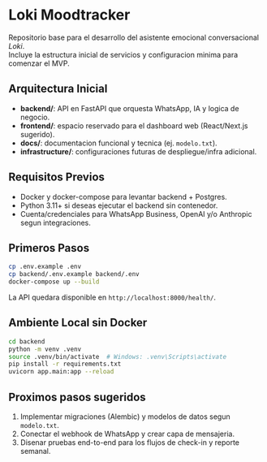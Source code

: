 # Loki Moodtracker

Repositorio base para el desarrollo del asistente emocional conversacional *Loki*.  
Incluye la estructura inicial de servicios y configuracion minima para comenzar el MVP.

## Arquitectura Inicial

- **backend/**: API en FastAPI que orquesta WhatsApp, IA y logica de negocio.
- **frontend/**: espacio reservado para el dashboard web (React/Next.js sugerido).
- **docs/**: documentacion funcional y tecnica (ej. `modelo.txt`).
- **infrastructure/**: configuraciones futuras de despliegue/infra adicional.

## Requisitos Previos

- Docker y docker-compose para levantar backend + Postgres.
- Python 3.11+ si deseas ejecutar el backend sin contenedor.
- Cuenta/credenciales para WhatsApp Business, OpenAI y/o Anthropic segun integraciones.

## Primeros Pasos

```bash
cp .env.example .env
cp backend/.env.example backend/.env
docker-compose up --build
```

La API quedara disponible en `http://localhost:8000/health/`.

## Ambiente Local sin Docker

```bash
cd backend
python -m venv .venv
source .venv/bin/activate  # Windows: .venv\Scripts\activate
pip install -r requirements.txt
uvicorn app.main:app --reload
```

## Proximos pasos sugeridos

1. Implementar migraciones (Alembic) y modelos de datos segun `modelo.txt`.
2. Conectar el webhook de WhatsApp y crear capa de mensajeria.
3. Disenar pruebas end-to-end para los flujos de check-in y reporte semanal.
